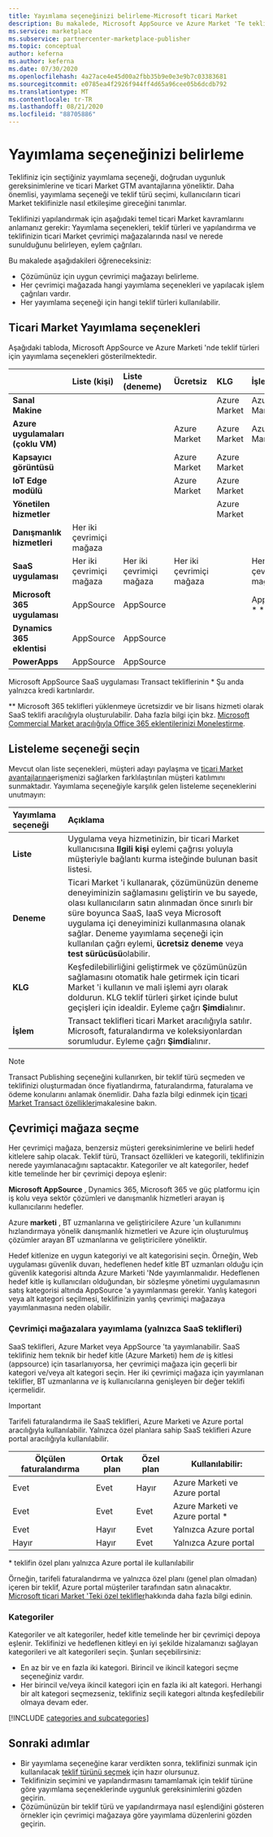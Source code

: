 ```yaml
---
title: Yayımlama seçeneğinizi belirleme-Microsoft ticari Market
description: Bu makalede, Microsoft AppSource ve Azure Market 'Te teklifler yayımlamaya yönelik uygunluk ölçütleri ve gereksinimleri açıklanmaktadır.
ms.service: marketplace
ms.subservice: partnercenter-marketplace-publisher
ms.topic: conceptual
author: keferna
ms.author: keferna
ms.date: 07/30/2020
ms.openlocfilehash: 4a27ace4e45d00a2fbb35b9e0e3e9b7c03383681
ms.sourcegitcommit: e0785ea4f2926f944ff4d65a96cee05b6dcdb792
ms.translationtype: MT
ms.contentlocale: tr-TR
ms.lasthandoff: 08/21/2020
ms.locfileid: "88705886"
---
```

# <a name="determine-your-publishing-option"></a>Yayımlama seçeneğinizi belirleme

Teklifiniz için seçtiğiniz yayımlama seçeneği, doğrudan uygunluk gereksinimlerine ve ticari Market GTM avantajlarına yöneliktir. Daha önemlisi, yayımlama seçeneği ve teklif türü seçimi, kullanıcıların ticari Market teklifinizle nasıl etkileşime gireceğini tanımlar.

Teklifinizi yapılandırmak için aşağıdaki temel ticari Market kavramlarını anlamanız gerekir: Yayımlama seçenekleri, teklif türleri ve yapılandırma ve teklifinizin ticari Market çevrimiçi mağazalarında nasıl ve nerede sunulduğunu belirleyen, eylem çağrıları.

Bu makalede aşağıdakileri öğreneceksiniz:

- Çözümünüz için uygun çevrimiçi mağazayı belirleme.
- Her çevrimiçi mağazada hangi yayımlama seçenekleri ve yapılacak işlem çağrıları vardır.
- Her yayımlama seçeneği için hangi teklif türleri kullanılabilir.

## <a name="commercial-marketplace-publishing-options"></a>Ticari Market Yayımlama seçenekleri

Aşağıdaki tabloda, Microsoft AppSource ve Azure Marketi 'nde teklif türleri için yayımlama seçenekleri gösterilmektedir.

|   | **Liste (kişi)**  | **Liste (deneme)**  | **Ücretsiz** | **KLG** | **İşlem**|
| :--------- | :----------- | :------------ | :----------- | :---------- |:---------- |
| **Sanal Makine** |  |  |  | Azure Market |  Azure Market |
| **Azure uygulamaları (çoklu VM)** |  |  | Azure Market | Azure Market | Azure Market  |
| **Kapsayıcı görüntüsü** |  |  | Azure Market | Azure Market |   |
| **IoT Edge modülü** |  |  | Azure Market | Azure Market |   |
| **Yönetilen hizmetler** |  |  |  | Azure Market |   |
| **Danışmanlık hizmetleri** | Her iki çevrimiçi mağaza |  |  |  |   |
| **SaaS uygulaması** | Her iki çevrimiçi mağaza | Her iki çevrimiçi mağaza | Her iki çevrimiçi mağaza |  | Her iki çevrimiçi mağaza * |
| **Microsoft 365 uygulaması** | AppSource | AppSource |  |  | AppSource * *  |
| **Dynamics 365 eklentisi** |  AppSource | AppSource |  |  |   |
| **PowerApps** | AppSource |AppSource  |  |  |   |

Microsoft AppSource SaaS uygulaması Transact tekliflerinin &#42; Şu anda yalnızca kredi kartınlardır.

&#42;&#42; Microsoft 365 teklifleri yüklenmeye ücretsizdir ve bir lisans hizmeti olarak SaaS teklifi aracılığıyla oluşturulabilir. Daha fazla bilgi için bkz. [Microsoft Commercial Market aracılığıyla Office 365 eklentilerinizi Moneleştirme](/office/dev/store/monetize-addins-through-microsoft-commercial-marketplace).

## <a name="choose-a-listing-option"></a>Listeleme seçeneği seçin

Mevcut olan liste seçenekleri, müşteri adayı paylaşma ve [ticari Market avantajlarına](https://docs.microsoft.com/azure/marketplace/gtm-your-marketplace-benefits)erişmenizi sağlarken farklılaştırılan müşteri katılımını sunmaktadır. Yayımlama seçeneğiyle karşılık gelen listeleme seçeneklerini unutmayın:

| **Yayımlama seçeneği**    | **Açıklama**  |
| :------------------- | :-------------------|
| **Liste** | Uygulama veya hizmetinizin, bir ticari Market kullanıcısına **Ilgili kişi** eylemi çağrısı yoluyla müşteriyle bağlantı kurma isteğinde bulunan basit listesi. |
| **Deneme** | Ticari Market 'i kullanarak, çözümünüzün deneme deneyiminizin sağlamasını geliştirin ve bu sayede, olası kullanıcıların satın alınmadan önce sınırlı bir süre boyunca SaaS, IaaS veya Microsoft uygulama içi deneyiminizi kullanmasına olanak sağlar. Deneme yayımlama seçeneği için kullanılan çağrı eylemi, **ücretsiz deneme** veya **test sürücüsü**olabilir. |
| **KLG** | Keşfedilebilirliğini geliştirmek ve çözümünüzün sağlamasını otomatik hale getirmek için ticari Market 'i kullanın ve mali işlemi ayrı olarak doldurun. KLG teklif türleri şirket içinde bulut geçişleri için idealdir. Eyleme çağrı **Şimdi**alınır.
| **İşlem** | Transact teklifleri ticari Market aracılığıyla satılır. Microsoft, faturalandırma ve koleksiyonlardan sorumludur. Eyleme çağrı **Şimdi**alınır.|

> [!Note]
> Transact Publishing seçeneğini kullanırken, bir teklif türü seçmeden ve teklifinizi oluşturmadan önce fiyatlandırma, faturalandırma, faturalama ve ödeme konularını anlamak önemlidir. Daha fazla bilgi edinmek için [ticari Market Transact özellikleri](./marketplace-commercial-transaction-capabilities-and-considerations.md)makalesine bakın.

## <a name="selecting-an-online-store"></a>Çevrimiçi mağaza seçme

Her çevrimiçi mağaza, benzersiz müşteri gereksinimlerine ve belirli hedef kitlelere sahip olacak. Teklif türü, Transact özellikleri ve kategorili, teklifinizin nerede yayımlanacağını saptacaktır. Kategoriler ve alt kategoriler, hedef kitle temelinde her bir çevrimiçi depoya eşlenir:

**Microsoft AppSource** , Dynamics 365, Microsoft 365 ve güç platformu için iş kolu veya sektör çözümleri ve danışmanlık hizmetleri arayan iş kullanıcılarını hedefler.

Azure **marketi** , BT uzmanlarına ve geliştiricilere Azure 'un kullanımını hızlandırmaya yönelik danışmanlık hizmetleri ve Azure için oluşturulmuş çözümler arayan BT uzmanlarına ve geliştiricilere yöneliktir.

Hedef kitlenize en uygun kategoriyi ve alt kategorisini seçin. Örneğin, Web uygulaması güvenlik duvarı, hedeflenen hedef kitle BT uzmanları olduğu için güvenlik kategorisi altında Azure Marketi 'Nde yayımlanmalıdır. Hedeflenen hedef kitle iş kullanıcıları olduğundan, bir sözleşme yönetimi uygulamasının satış kategorisi altında AppSource 'a yayımlanması gerekir. Yanlış kategori veya alt kategori seçilmesi, teklifinizin yanlış çevrimiçi mağazaya yayımlanmasına neden olabilir.

### <a name="publishing-to-both-online-stores-saas-offers-only"></a>Çevrimiçi mağazalara yayımlama (yalnızca SaaS teklifleri)

SaaS teklifleri, Azure Market veya AppSource 'ta yayımlanabilir. SaaS teklifiniz hem teknik bir hedef kitle (Azure Marketi) hem *de* iş kitlesi (appsource) için tasarlanıyorsa, her çevrimiçi mağaza için geçerli bir kategori ve/veya alt kategori seçin. Her iki çevrimiçi mağaza için yayımlanan teklifler, BT uzmanlarına *ve* iş kullanıcılarına genişleyen bir değer teklifi içermelidir.

> [!IMPORTANT]
> Tarifeli faturalandırma ile SaaS teklifleri, Azure Marketi ve Azure portal aracılığıyla kullanılabilir. Yalnızca özel planlara sahip SaaS teklifleri Azure portal aracılığıyla kullanılabilir.

| Ölçülen faturalandırma | Ortak plan | Özel plan | Kullanılabilir: |
|---|---|---|---|
| Evet             | Evet         | Hayır           | Azure Marketi ve Azure portal |
| Evet             | Evet         | Evet          | Azure Marketi ve Azure portal * |
| Evet             | Hayır          | Evet          | Yalnızca Azure portal |
| Hayır              | Hayır          | Evet          | Yalnızca Azure portal |

&#42; teklifin özel planı yalnızca Azure portal ile kullanılabilir

Örneğin, tarifeli faturalandırma ve yalnızca özel planı (genel plan olmadan) içeren bir teklif, Azure portal müşteriler tarafından satın alınacaktır. [Microsoft ticari Market 'Teki özel teklifler](private-offers.md)hakkında daha fazla bilgi edinin.

### <a name="categories"></a>Kategoriler

Kategoriler ve alt kategoriler, hedef kitle temelinde her bir çevrimiçi depoya eşlenir. Teklifinizi ve hedeflenen kitleyi en iyi şekilde hizalamanızı sağlayan kategorileri ve alt kategorileri seçin. Şunları seçebilirsiniz:

- En az bir ve en fazla iki kategori. Birincil ve ikincil kategori seçme seçeneğiniz vardır.
- Her birincil ve/veya ikincil kategori için en fazla iki alt kategori. Herhangi bir alt kategori seçmezseniz, teklifiniz seçili kategori altında keşfedilebilir olmaya devam eder.

[!INCLUDE [categories and subcategories](./includes/categories.md)]

## <a name="next-steps"></a>Sonraki adımlar

- Bir yayımlama seçeneğine karar verdikten sonra, teklifinizi sunmak için kullanılacak [teklif türünü seçmek](./publisher-guide-by-offer-type.md) için hazır olursunuz.
- Teklifinizin seçimini ve yapılandırmasını tamamlamak için teklif türüne göre yayımlama seçeneklerinde uygunluk gereksinimlerini gözden geçirin.
- Çözümünüzün bir teklif türü ve yapılandırmaya nasıl eşlendiğini gösteren örnekler için çevrimiçi mağazaya göre yayımlama düzenlerini gözden geçirin.
